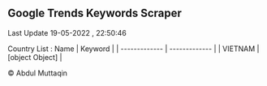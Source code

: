 

## Google Trends Keywords Scraper 
 
Last Update 19-05-2022 , 22:50:46

Country List :
 Name  | Keyword |
| ------------- | ------------- |
| VIETNAM | [object Object] |



© Abdul Muttaqin 
